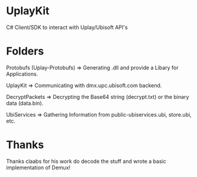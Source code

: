# UplayKit
C# Client/SDK to interact with Uplay/Ubisoft API's

# Folders
Protobufs (Uplay-Protobufs) => Generating .dll and provide a Libary for Applications.

UplayKit => Communicating with dmx.upc.ubisoft.com backend.

DecryptPackets => Decrypting the Base64 string (decrypt.txt) or the binary data (data.bin).

UbiServices => Gathering Information from public-ubiservices.ubi, store.ubi, etc.

# Thanks
Thanks claabs for his work do decode the stuff and wrote a basic implementation of Demux!